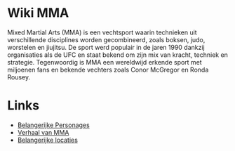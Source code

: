# Wiki MMA

Mixed Martial Arts (MMA) is een vechtsport waarin technieken uit verschillende disciplines worden gecombineerd, zoals boksen, judo, worstelen en jiujitsu. De sport werd populair in de jaren 1990 dankzij organisaties als de UFC en staat bekend om zijn mix van kracht, techniek en strategie. Tegenwoordig is MMA een wereldwijd erkende sport met miljoenen fans en bekende vechters zoals Conor McGregor en Ronda Rousey.

# Links

- [Belangerijke Personages](./personages.md)
- [Verhaal van MMA](./verhaal.md)
- [Belangerijke locaties](./locaties.md)
